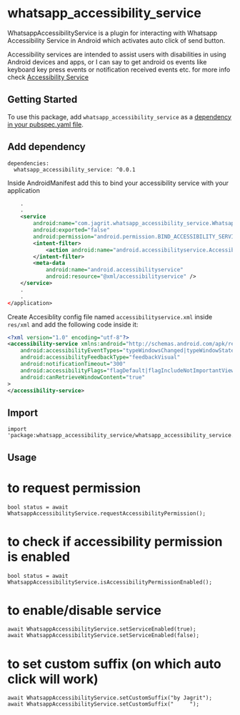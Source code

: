 # whatsapp_accessibility_service

WhatsappAccessibilityService is a plugin for interacting with Whatsapp Accessibility Service in Android which activates auto click of send button.

Accessibility services are intended to assist users with disabilities in using Android devices and apps, or I can say to get android os events like keyboard key press events or notification received events etc.
for more info check [Accessibility Service](https://developer.android.com/reference/android/accessibilityservice/AccessibilityService)

## Getting Started

To use this package, add `whatsapp_accessibility_service` as a [dependency in your pubspec.yaml file](https://flutter.io/platform-plugins/).

## Add dependency
```
dependencies:
  whatsapp_accessibility_service: ^0.0.1
```

Inside AndroidManifest add this to bind your accessibility service with your application

```xml
    .
    .
    <service
        android:name="com.jagrit.whatsapp_accessibility_service.WhatsappAccessibilityService"
        android:exported="false"
        android:permission="android.permission.BIND_ACCESSIBILITY_SERVICE">
        <intent-filter>
            <action android:name="android.accessibilityservice.AccessibilityService" />
        </intent-filter>
        <meta-data
            android:name="android.accessibilityservice"
            android:resource="@xml/accessibilityservice" />
    </service>
    .
    .
</application>
```

Create Accesiblity config file named `accessibilityservice.xml` inside `res/xml` and add the following code inside it:
```xml
<?xml version="1.0" encoding="utf-8"?>
<accessibility-service xmlns:android="http://schemas.android.com/apk/res/android"
    android:accessibilityEventTypes="typeWindowsChanged|typeWindowStateChanged|typeWindowContentChanged"
    android:accessibilityFeedbackType="feedbackVisual"
    android:notificationTimeout="300"
    android:accessibilityFlags="flagDefault|flagIncludeNotImportantViews|flagRequestTouchExplorationMode|flagRequestEnhancedWebAccessibility|flagReportViewIds|flagRetrieveInteractiveWindows"
    android:canRetrieveWindowContent="true"
>
</accessibility-service>
```

## Import
```
import 'package:whatsapp_accessibility_service/whatsapp_accessibility_service.dart'
```

## Usage
# to request permission
```
bool status = await WhatsappAccessibilityService.requestAccessibilityPermission();
```

# to check if accessibility permission is enabled
```
bool status = await WhatsappAccessibilityService.isAccessibilityPermissionEnabled();
```

# to enable/disable service
```
await WhatsappAccessibilityService.setServiceEnabled(true);
await WhatsappAccessibilityService.setServiceEnabled(false);
```

# to set custom suffix (on which auto click will work)
```
await WhatsappAccessibilityService.setCustomSuffix("by Jagrit");
await WhatsappAccessibilityService.setCustomSuffix("     ");
```
